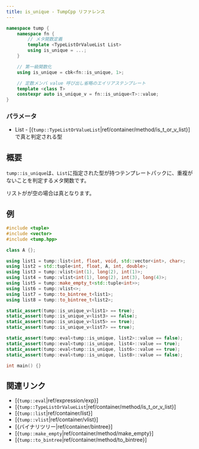 ```yaml
---
title: is_unique - TumpCpp リファレンス
---
```


```cpp
namespace tump {
    namespace fn {
        // メタ関数定義
        template <TypeListOrValueList List>
        using is_unique = ...;
    }

    // 第一級関数化
    using is_unique = cbk<fn::is_unique, 1>;

    // 定数メンバ value 呼び出し省略のエイリアステンプレート
    template <class T>
    constexpr auto is_unique_v = fn::is_unique<T>::value;
}
```

### パラメータ

- List - [{`tump::TypeListOrValueList`|ref/container/method/is_t_or_v_list}]で真と判定される型

## 概要

`tump::is_unique`は、`List`に指定された型が持つテンプレートパックに、重複がないことを判定するメタ関数です。

リストがが空の場合は真となります。

## 例

```cpp
#include <tuple>
#include <vector>
#include <tump.hpp>

class A {};

using list1 = tump::list<int, float, void, std::vector<int>, char>;
using list2 = std::tuple<int, float, A, int, double>;
using list3 = tump::vlist<int(1), long(2), int(1)>;
using list4 = tump::vlist<int(1), long(2), int(3), long(4)>;
using list5 = tump::make_empty_t<std::tuple<int>>;
using list6 = tump::vlist<>;
using list7 = tump::to_bintree_t<list1>;
using list8 = tump::to_bintree_t<list2>;

static_assert(tump::is_unique_v<list1> == true);
static_assert(tump::is_unique_v<list3> == false);
static_assert(tump::is_unique_v<list5> == true);
static_assert(tump::is_unique_v<list7> == true);

static_assert(tump::eval<tump::is_unique, list2>::value == false);
static_assert(tump::eval<tump::is_unique, list4>::value == true);
static_assert(tump::eval<tump::is_unique, list6>::value == true);
static_assert(tump::eval<tump::is_unique, list8>::value == false);

int main() {}
```

## 関連リンク

- [{`tump::eval`|ref/expression/exp}]
- [{`tump::TypeListOrValueList`|ref/container/method/is_t_or_v_list}]
- [{`tump::list`|ref/container/list}]
- [{`tump::vlist`|ref/container/vlist}]
- [{バイナリツリー|ref/container/bintree}]
- [{`tump::make_empty`|ref/container/method/make_empty}]
- [{`tump::to_bintree`|ref/container/method/to_bintree}]
